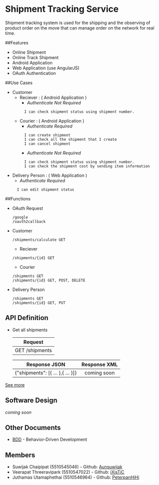 # Shipment Tracking Service

Shipment tracking system is used for the shipping and the observing of product order on the move that can manage order on the network for real time.

##Features
* Online Shipment
* Online Track Shipment
* Android Application
* Web Application (use AngularJS)
* OAuth Authentication

##Use Cases
*   Customer
    * Reciever : ( Android Application )
        -  <i>Authenticate Not Required</i>
        ```
          I can check shipment status using shipment number.
        ```
    * Courier : ( Android Application )
        - <i>Authenticate Required</i>
        ```
          I can create shipment
          I can check all the shipment that I create
          I can cancel shipment
        ```
        - <i>Authenticate Not Required</i>
        ```
          I can check shipment status using shipment number.
          I can check the shipment cost by sending item information
        ```
* Delivery Person : ( Web Application ) 
    -   <i>Authenticate Required</i>
    ```
      I can edit shipment status
    ```

##Functions
* OAuth Request
  ```
  /google 
  /oauth2callback
  ```

* Customer
    ```
  	/shipments/calculate GET
    ```
	* Reciever
    ```
    /shipments/{id} GET
    ```
	* Courier
    ```
    /shipments GET
    /shipments/{id} GET, POST, DELETE
    ```
* Delivery Person

    ```
    /shipments GET
    /shipments/{id} GET, PUT
    ```

## API Definition

* Get all shipments
 
 
  | Request       	|
  | ------------- 	|
  | GET /shipments    |



  | Response JSON      	| Response XML       	|
  | ------------- 	|:-------------:	|
  | {"shipments": [{ … },{ … }]}   | coming soon|


[See more](https://github.com/ixistic/Shipment-Tracking-Service/wiki/API)

## Software Design
<i>coming soon</i>

## Other Documents

* [BDD](https://github.com/ixistic/Shipment-Tracking-Service/wiki/BDD) - Behavior-Driven Development


## Members

- Suwijak Chaipipat (5510545046) - Github: [Aunsuwijak](https://github.com/aunsuwijak)
- Veerapat Threeravipark (5510547022) - Github: [iXisTiC](https://github.com/ixistic)
- Juthamas Utamaphethai (5510546964) - Github: [PeterpanHiHi](https://github.com/peterpanhihi)

